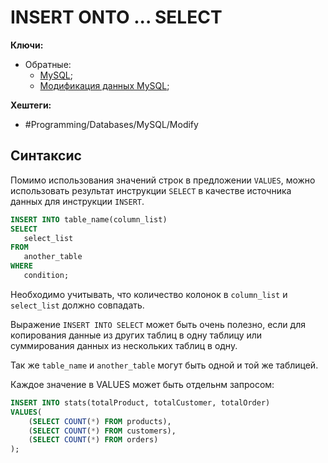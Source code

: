 
# INSERT ONTO ... SELECT

**Ключи:**
- Обратные:
	- [MySQL](MySQL);
	- [Модификация данных MySQL](mysql-modifying-data);

**Хештеги:** 
- #Programming/Databases/MySQL/Modify

## Синтаксис

Помимо использования значений строк в предложении `VALUES`, можно использовать результат инструкции `SELECT` в качестве источника данных для инструкции `INSERT`.

```sql
INSERT INTO table_name(column_list)
SELECT 
   select_list 
FROM 
   another_table
WHERE
   condition;
```

Необходимо учитывать, что количество колонок в `column_list` и `select_list` должно совпадать.

Выражение `INSERT INTO SELECT` может быть очень полезно, если для копирования данные из других таблиц в одну таблицу или суммирования данных из нескольких таблиц в одну.

Так же `table_name` и `another_table` могут быть одной и той же таблицей.

Каждое значение в VALUES может быть отдельнм запросом:

```sql
INSERT INTO stats(totalProduct, totalCustomer, totalOrder)
VALUES(
	(SELECT COUNT(*) FROM products),
	(SELECT COUNT(*) FROM customers),
	(SELECT COUNT(*) FROM orders)
);
```
